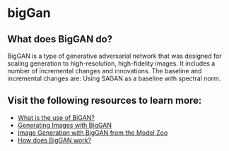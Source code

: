 # bigGan
## What does BigGAN do?
BigGAN is a type of generative adversarial network that was designed for scaling generation to high-resolution, high-fidelity images. It includes a number of incremental changes and innovations. The baseline and incremental changes are: Using SAGAN as a baseline with spectral norm.

## Visit the following resources to learn more:

- [What is the use of BiGAN?
](https://machinelearningmastery.com/a-gentle-introduction-to-the-biggan/#:~:text=The%20BigGAN%20is%20an%20approach,(high%2Dfidelity)%20images.)
- [Generating Images with BigGAN](https://www.tensorflow.org/hub/tutorials/biggan_generation_with_tf_hub)
- [Image Generation with BigGAN from the Model Zoo](https://docs.djl.ai/examples/docs/biggan.html)
- [How does BigGAN work?](https://machinelearningmastery.com/a-gentle-introduction-to-the-biggan/#:~:text=The%20BigGAN%20is%20an%20approach,(high%2Dfidelity)%20images.)
